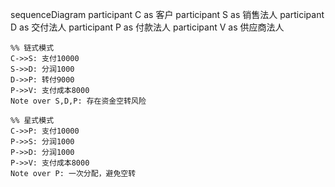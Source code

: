 sequenceDiagram
    participant C as 客户
    participant S as 销售法人
    participant D as 交付法人
    participant P as 付款法人
    participant V as 供应商法人

    %% 链式模式
    C->>S: 支付10000
    S->>D: 分润1000
    D->>P: 转付9000
    P->>V: 支付成本8000
    Note over S,D,P: 存在资金空转风险

    %% 星式模式
    C->>P: 支付10000
    P->>S: 分润1000
    P->>D: 分润1000
    P->>V: 支付成本8000
    Note over P: 一次分配，避免空转